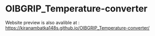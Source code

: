 # OIBGRIP_Temperature-converter
Website preview is also avalible at : https://kiranambatka148s.github.io/OIBGRIP_Temperature-converter/
